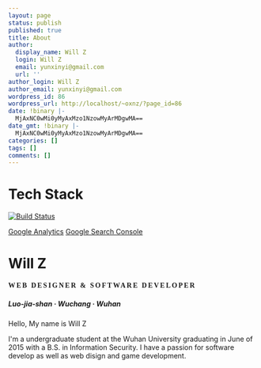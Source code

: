 ```yaml
---
layout: page
status: publish
published: true
title: About
author:
  display_name: Will Z
  login: Will Z
  email: yunxinyi@gmail.com
  url: ''
author_login: Will Z
author_email: yunxinyi@gmail.com
wordpress_id: 86
wordpress_url: http://localhost/~oxnz/?page_id=86
date: !binary |-
  MjAxNC0wMi0yMyAxMzo1NzowMyArMDgwMA==
date_gmt: !binary |-
  MjAxNC0wMi0yMyAxMzo1NzowMyArMDgwMA==
categories: []
tags: []
comments: []
---
```


<style type="text/css">
.profession {
	font-family: Merriweather, Georgia, serif;
	text-transform: uppercase;
	letter-spacing: 2.5px;
	font-weight: 900;
}
</style>

# Tech Stack

[![Build Status](https://travis-ci.org/oxnz/oxnz.github.io.svg?branch=master)](https://travis-ci.org/oxnz/oxnz.github.io)

[Google Analytics](https://analytics.google.com)
[Google Search Console](https://www.google.com/webmasters/tools/dashboard?hl=en&authuser=0&siteUrl=http://oxnz.github.io/&sig=ALjLGbMtvWBqzv2K_PniURTSZMiKB1ZNig)

# Will Z

<h4 class="profession">Web Designer & Software Developer</h4>

##### Luo-jia-shan &middot; Wuchang &middot; Wuhan

Hello, My name is Will Z

I'm a undergraduate student at the Wuhan University graduating in June of 2015 with a B.S. in Information Security. I have a passion for software develop as well as web disign and game development.
